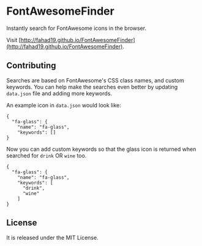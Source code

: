 # FontAwesomeFinder

Instantly search for FontAwesome icons in the browser.

Visit [http://fahad19.github.io/FontAwesomeFinder](http://fahad19.github.io/FontAwesomeFinder).

## Contributing

Searches are based on FontAwesome's CSS class names, and custom keywords. You can help make the searches even better by updating `data.json` file and adding more keywords.

An example icon in `data.json` would look like:

    {
      "fa-glass": {
        "name": "fa-glass",
        "keywords": []
    }

Now you can add custom keywords so that the glass icon is returned when searched for `drink` OR `wine` too.

    {
      "fa-glass": {
        "name": "fa-glass",
        "keywords": [
          "drink",
          "wine"
        ]
    }

## License

It is released under the MIT License.
